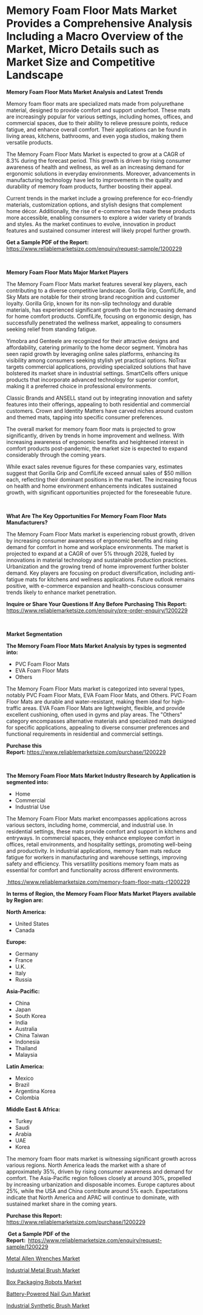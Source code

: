 <p><h1>Memory Foam Floor Mats Market Provides a Comprehensive Analysis Including a Macro Overview of the Market, Micro Details such as Market Size and Competitive Landscape</h1></p><p><strong>Memory Foam Floor Mats Market Analysis and Latest Trends</strong></p>
<p><p>Memory foam floor mats are specialized mats made from polyurethane material, designed to provide comfort and support underfoot. These mats are increasingly popular for various settings, including homes, offices, and commercial spaces, due to their ability to relieve pressure points, reduce fatigue, and enhance overall comfort. Their applications can be found in living areas, kitchens, bathrooms, and even yoga studios, making them versatile products.</p><p>The Memory Foam Floor Mats Market is expected to grow at a CAGR of 8.3% during the forecast period. This growth is driven by rising consumer awareness of health and wellness, as well as an increasing demand for ergonomic solutions in everyday environments. Moreover, advancements in manufacturing technology have led to improvements in the quality and durability of memory foam products, further boosting their appeal. </p><p>Current trends in the market include a growing preference for eco-friendly materials, customization options, and stylish designs that complement home décor. Additionally, the rise of e-commerce has made these products more accessible, enabling consumers to explore a wider variety of brands and styles. As the market continues to evolve, innovation in product features and sustained consumer interest will likely propel further growth.</p></p>
<p><strong>Get a Sample PDF of the Report:&nbsp;</strong> <a href="https://www.reliablemarketsize.com/enquiry/request-sample/1200229?utm_campaign=2130&utm_medium=2&utm_source=Github&utm_content=ia&utm_term=28022025&utm_id=memory-foam-floor-mats">https://www.reliablemarketsize.com/enquiry/request-sample/1200229</a></p>
<p>&nbsp;</p>
<p><strong>Memory Foam Floor Mats Major Market Players</strong></p>
<p><p>The Memory Foam Floor Mats market features several key players, each contributing to a diverse competitive landscape. Gorilla Grip, ComfiLife, and Sky Mats are notable for their strong brand recognition and customer loyalty. Gorilla Grip, known for its non-slip technology and durable materials, has experienced significant growth due to the increasing demand for home comfort products. ComfiLife, focusing on ergonomic design, has successfully penetrated the wellness market, appealing to consumers seeking relief from standing fatigue.</p><p>Yimobra and Genteele are recognized for their attractive designs and affordability, catering primarily to the home decor segment. Yimobra has seen rapid growth by leveraging online sales platforms, enhancing its visibility among consumers seeking stylish yet practical options. NoTrax targets commercial applications, providing specialized solutions that have bolstered its market share in industrial settings. SmartCells offers unique products that incorporate advanced technology for superior comfort, making it a preferred choice in professional environments.</p><p>Classic Brands and ANSELL stand out by integrating innovation and safety features into their offerings, appealing to both residential and commercial customers. Crown and Identity Matters have carved niches around custom and themed mats, tapping into specific consumer preferences.</p><p>The overall market for memory foam floor mats is projected to grow significantly, driven by trends in home improvement and wellness. With increasing awareness of ergonomic benefits and heightened interest in comfort products post-pandemic, the market size is expected to expand considerably through the coming years.</p><p>While exact sales revenue figures for these companies vary, estimates suggest that Gorilla Grip and ComfiLife exceed annual sales of $50 million each, reflecting their dominant positions in the market. The increasing focus on health and home environment enhancements indicates sustained growth, with significant opportunities projected for the foreseeable future.</p></p>
<p>&nbsp;</p>
<p><strong>What Are The Key Opportunities For Memory Foam Floor Mats Manufacturers?</strong></p>
<p><p>The Memory Foam Floor Mats market is experiencing robust growth, driven by increasing consumer awareness of ergonomic benefits and rising demand for comfort in home and workplace environments. The market is projected to expand at a CAGR of over 5% through 2028, fueled by innovations in material technology and sustainable production practices. Urbanization and the growing trend of home improvement further bolster demand. Key players are focusing on product diversification, including anti-fatigue mats for kitchens and wellness applications. Future outlook remains positive, with e-commerce expansion and health-conscious consumer trends likely to enhance market penetration.</p></p>
<p><strong>Inquire or Share Your Questions If Any Before Purchasing This Report:</strong> <a href="https://www.reliablemarketsize.com/enquiry/pre-order-enquiry/1200229?utm_campaign=2130&utm_medium=2&utm_source=Github&utm_content=ia&utm_term=28022025&utm_id=memory-foam-floor-mats">https://www.reliablemarketsize.com/enquiry/pre-order-enquiry/1200229</a></p>
<p>&nbsp;</p>
<p><strong>Market Segmentation</strong></p>
<p><strong>The Memory Foam Floor Mats Market Analysis by types is segmented into:</strong></p>
<p><ul><li>PVC Foam Floor Mats</li><li>EVA Foam Floor Mats</li><li>Others</li></ul></p>
<p><p>The Memory Foam Floor Mats market is categorized into several types, notably PVC Foam Floor Mats, EVA Foam Floor Mats, and Others. PVC Foam Floor Mats are durable and water-resistant, making them ideal for high-traffic areas. EVA Foam Floor Mats are lightweight, flexible, and provide excellent cushioning, often used in gyms and play areas. The "Others" category encompasses alternative materials and specialized mats designed for specific applications, appealing to diverse consumer preferences and functional requirements in residential and commercial settings.</p></p>
<p><strong>Purchase this Report:&nbsp;</strong><a href="https://www.reliablemarketsize.com/purchase/1200229?utm_campaign=2130&utm_medium=2&utm_source=Github&utm_content=ia&utm_term=28022025&utm_id=memory-foam-floor-mats">https://www.reliablemarketsize.com/purchase/1200229</a></p>
<p>&nbsp;</p>
<p><strong>The Memory Foam Floor Mats Market Industry Research by Application is segmented into:</strong></p>
<p><ul><li>Home</li><li>Commercial</li><li>Industrial Use</li></ul></p>
<p><p>The Memory Foam Floor Mats market encompasses applications across various sectors, including home, commercial, and industrial use. In residential settings, these mats provide comfort and support in kitchens and entryways. In commercial spaces, they enhance employee comfort in offices, retail environments, and hospitality settings, promoting well-being and productivity. In industrial applications, memory foam mats reduce fatigue for workers in manufacturing and warehouse settings, improving safety and efficiency. This versatility positions memory foam mats as essential for comfort and functionality across different environments.</p></p>
<p><a href="https://www.reliablemarketsize.com/memory-foam-floor-mats-r1200229?utm_campaign=2130&utm_medium=2&utm_source=Github&utm_content=ia&utm_term=28022025&utm_id=memory-foam-floor-mats">&nbsp;https://www.reliablemarketsize.com/memory-foam-floor-mats-r1200229</a></p>
<p><strong>In terms of Region, the Memory Foam Floor Mats Market Players available by Region are:</strong></p>
<p>
    <p> <strong> North America: </strong>
        <ul>
            <li>United States</li>
            <li>Canada</li>
        </ul>
        </p> 
    <p> <strong> Europe: </strong>
        <ul>
            <li>Germany</li>
            <li>France</li>
            <li>U.K.</li>
            <li>Italy</li>
            <li>Russia</li>
        </ul>
        </p> 
    <p> <strong> Asia-Pacific: </strong>
        <ul>
            <li>China</li>
            <li>Japan</li>
            <li>South Korea</li>
            <li>India</li>
            <li>Australia</li>
            <li>China Taiwan</li>
            <li>Indonesia</li>
            <li>Thailand</li>
            <li>Malaysia</li>
        </ul>
        </p> 
    <p> <strong> Latin America: </strong>
        <ul>
            <li>Mexico</li>
            <li>Brazil</li>
            <li>Argentina Korea</li>
            <li>Colombia</li>
        </ul>
        </p> 
    <p> <strong> Middle East & Africa: </strong>
        <ul>
            <li>Turkey</li>
            <li>Saudi</li>
            <li>Arabia</li>
            <li>UAE</li>
            <li>Korea</li>
        </ul>
    </p>
    </p>
<p><p>The memory foam floor mats market is witnessing significant growth across various regions. North America leads the market with a share of approximately 35%, driven by rising consumer awareness and demand for comfort. The Asia-Pacific region follows closely at around 30%, propelled by increasing urbanization and disposable incomes. Europe captures about 25%, while the USA and China contribute around 5% each. Expectations indicate that North America and APAC will continue to dominate, with sustained market share in the coming years.</p></p>
<p><strong>Purchase this Report: </strong><a href="https://www.reliablemarketsize.com/purchase/1200229?utm_campaign=2130&utm_medium=2&utm_source=Github&utm_content=ia&utm_term=28022025&utm_id=memory-foam-floor-mats">https://www.reliablemarketsize.com/purchase/1200229</a></p>
<p>&nbsp;<strong>Get a Sample PDF of the Report:&nbsp;&nbsp;</strong><a href="https://www.reliablemarketsize.com/enquiry/request-sample/1200229?utm_campaign=2130&utm_medium=2&utm_source=Github&utm_content=ia&utm_term=28022025&utm_id=memory-foam-floor-mats">https://www.reliablemarketsize.com/enquiry/request-sample/1200229</a></p>
<p><strong></strong></p>
<p><p><a href="https://github.com/shondapmbau/Market-Research-Report-List-1/blob/main/metal-allen-wrenches-market.md?utm_campaign=2130&utm_medium=2&utm_source=Github&utm_content=ia&utm_term=28022025&utm_id=memory-foam-floor-mats">Metal Allen Wrenches Market</a></p><p><a href="https://github.com/FassouRP/Market-Research-Report-List-7/blob/main/industrial-metal-brush-market.md?utm_campaign=2130&utm_medium=2&utm_source=Github&utm_content=ia&utm_term=28022025&utm_id=memory-foam-floor-mats">Industrial Metal Brush Market</a></p><p><a href="https://github.com/juniordelafrance/Market-Research-Report-List-5/blob/main/box-packaging-robots-market.md?utm_campaign=2130&utm_medium=2&utm_source=Github&utm_content=ia&utm_term=28022025&utm_id=memory-foam-floor-mats">Box Packaging Robots Market</a></p><p><a href="https://github.com/rahu1506/Market-Research-Report-List-6/blob/main/battery-powered-nail-gun-market.md?utm_campaign=2130&utm_medium=2&utm_source=Github&utm_content=ia&utm_term=28022025&utm_id=memory-foam-floor-mats">Battery-Powered Nail Gun Market</a></p><p><a href="https://github.com/MonroeBullock54/Market-Research-Report-List-1/blob/main/industrial-synthetic-brush-market.md?utm_campaign=2130&utm_medium=2&utm_source=Github&utm_content=ia&utm_term=28022025&utm_id=memory-foam-floor-mats">Industrial Synthetic Brush Market</a></p></p>